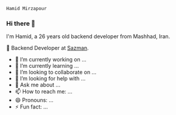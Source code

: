 `Hamid Mirzapour`

### Hi there 👋
I'm Hamid, a 26 years old backend developer from Mashhad, Iran.

🧭 Backend Developer at [Sazman](https://sazman.org).

- 🔭 I’m currently working on ...
- 🌱 I’m currently learning ...
- 👯 I’m looking to collaborate on ...
- 🤔 I’m looking for help with ...
- 💬 Ask me about ...
- 📫 How to reach me: ...
- 😄 Pronouns: ...
- ⚡ Fun fact: ...
